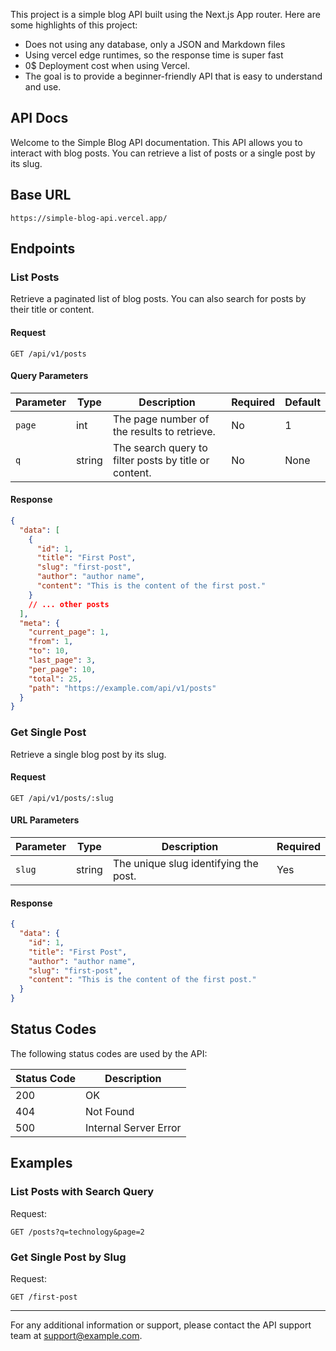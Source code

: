 This project is a simple blog API built using the Next.js App router. Here are some highlights of this project:

- Does not using any database, only a JSON and Markdown files
- Using vercel edge runtimes, so the response time is super fast
- 0$ Deployment cost when using Vercel.
- The goal is to provide a beginner-friendly API that is easy to understand and use.

## API Docs

Welcome to the Simple Blog API documentation. This API allows you to interact with blog posts. You can retrieve a list of posts or a single post by its slug.

## Base URL

```
https://simple-blog-api.vercel.app/
```

## Endpoints

### List Posts

Retrieve a paginated list of blog posts. You can also search for posts by their title or content.

#### Request

```
GET /api/v1/posts
```

#### Query Parameters

| Parameter | Type   | Description                                           | Required | Default |
| --------- | ------ | ----------------------------------------------------- | -------- | ------- |
| `page`    | int    | The page number of the results to retrieve.           | No       | 1       |
| `q`       | string | The search query to filter posts by title or content. | No       | None    |

#### Response

```json
{
  "data": [
    {
      "id": 1,
      "title": "First Post",
      "slug": "first-post",
      "author": "author name",
      "content": "This is the content of the first post."
    }
    // ... other posts
  ],
  "meta": {
    "current_page": 1,
    "from": 1,
    "to": 10,
    "last_page": 3,
    "per_page": 10,
    "total": 25,
    "path": "https://example.com/api/v1/posts"
  }
}
```

### Get Single Post

Retrieve a single blog post by its slug.

#### Request

```
GET /api/v1/posts/:slug
```

#### URL Parameters

| Parameter | Type   | Description                           | Required |
| --------- | ------ | ------------------------------------- | -------- |
| `slug`    | string | The unique slug identifying the post. | Yes      |

#### Response

```json
{
  "data": {
    "id": 1,
    "title": "First Post",
    "author": "author name",
    "slug": "first-post",
    "content": "This is the content of the first post."
  }
}
```

## Status Codes

The following status codes are used by the API:

| Status Code | Description           |
| ----------- | --------------------- |
| 200         | OK                    |
| 404         | Not Found             |
| 500         | Internal Server Error |

## Examples

### List Posts with Search Query

Request:

```
GET /posts?q=technology&page=2
```

### Get Single Post by Slug

Request:

```
GET /first-post
```

---

For any additional information or support, please contact the API support team at support@example.com.
